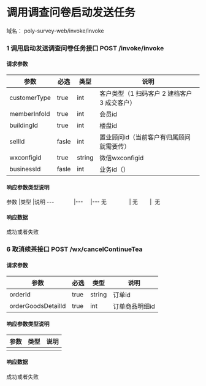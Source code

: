 # 调用调查问卷启动发送任务
域名：  poly-survey-web/invoke/invoke


### 1 调用启动发送调查问卷任务接口 POST  /invoke/invoke
#### 请求参数
参数            |必选     |类型     |说明
---             |---      |---      |---
customerType    |true     |int      |客户类型（1 扫码客户  2 建档客户  3 成交客户）
memberInfoId    |true     |int      |会员id
buildingId      |true     |int      |楼盘id
sellId          |fasle    |int      |置业顾问id（当前客户有归属顾问就需要传）
wxconfigid      |true     |string   |微信wxconfigid
businessId      |fasle    |int      |业务id（）

#### 响应参数类型说明
参数            |类型     |说明
---             |---      |---
无                | 无        |  无

#### 响应数据
成功或者失败


### 6 取消续茶接口   POST  /wx/cancelContinueTea
#### 请求参数
参数            |必选     |类型     |说明
---             |---      |---      |---
orderId         |true     |string   |订单id
orderGoodsDetailId  |true     |int   |订单商品明细id

#### 响应参数类型说明
参数            |类型     |说明
---             |---      |---
                |         |  

#### 响应数据
成功或者失败

